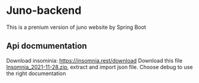 # Juno-backend

This is a prenium version of juno website by Spring Boot

## Api docmumentation
Download insominia: https://insomnia.rest/download
Download this file [Insomnia_2021-11-28.zip](https://github.com/FCODE-LOL/juno-backend/files/7622775/Insomnia_2021-11-28.zip), extract and import json file.
Choose debug to use the right documentation
